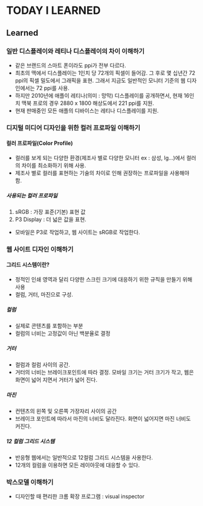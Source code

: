 # TODAY I LEARNED

## Learned

### 일반 디스플레이와 레티나 디스플레이의 차이 이해하기

- 같은 브랜드의 스마트 폰이라도 ppi가 전부 다르다.
- 최초의 맥에서 디스플레이는 1인치 당 72개의 픽셀이 들어감. 그 후로 몇 십년간 72 ppi의 픽셀 밀도에서 그래픽을 표현. 그래서 지금도 일반적인 모니터 기준의 웹 디자인에서는 72 ppi를 사용.
- 하지만 2010년에 애플이 레티나(의미 : 망막) 디스플레이를 공개하면서, 현재 16인치 맥북 프로의 경우 2880 x 1800 해상도에서 221 ppi를 지원.
- 현재 판매중인 모든 애플의 디바이스는 레티나 디스플레이를 지원.

### 디지털 미디어 디자인을 위한 컬러 프로파일 이해하기

#### 컬러 프로파일(Color Profile)

- 컬러를 보게 되는 다양한 환경(제조사 별로 다양한 모니터 ex : 삼성, lg...)에서 컬러의 차이를 최소화하기 위해 사용.
- 제조사 별로 컬러를 표현하는 기술의 차이로 인해 권장하는 프로파일을 사용해야 함.

##### 사용되는 컬러 프로파일

1. sRGB : 가장 표준(기본) 표현 값
2. P3 Display : 더 넓은 값을 표현.

- 모바일은 P3로 작업하고, 웹 사이트는 sRGB로 작업한다.

### 웹 사이트 디자인 이해하기

#### 그리드 시스템이란?

- 정적인 인쇄 영역과 달리 다양한 스크린 크기에 대응하기 위한 규칙을 만들기 위해 사용
- 컬럼, 거터, 마진으로 구성.

##### 컬럼

- 실제로 콘텐츠를 포함하는 부분
- 컬럼의 너비는 고정값이 아닌 백분율로 결정

##### 거터

- 컬럼과 컬럼 사이의 공간.
- 거터의 너비는 브레이크포인트에 따라 결정. 모바일 크기는 거터 크기가 작고, 웹은 화면이 넓어 지면서 거터가 넓어 진다.

##### 마진

- 컨텐츠의 왼쪽 및 오른쪽 가장자리 사이의 공간
- 브레이크 포인트에 따라서 마진의 너비도 달라진다. 화면이 넓어지면 마진 너비도 커진다.

##### 12 컬럼 그리드 시스템

- 반응형 웹에서는 일반적으로 12컬럼 그리드 시스템을 사용한다.
- 12개의 컬럼을 이용하면 모든 레이아웃에 대응할 수 있다.

### 박스모델 이해하기

- 디자인할 때 편리한 크롬 확장 프로그램 : visual inspector

